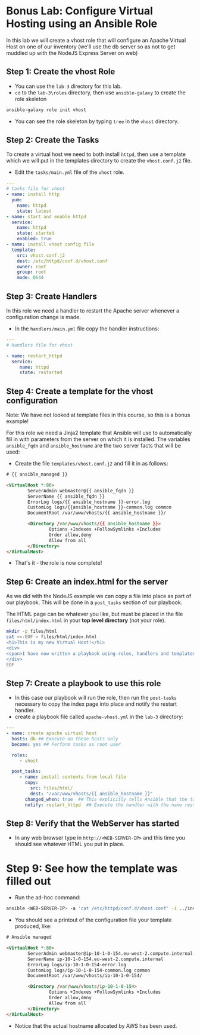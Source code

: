 # Bonus Lab: Configure Virtual Hosting using an Ansible Role
In this lab we will create a vhost role that will configure an Apache Virtual Host on one of our inventory (we'll use the db server so as not to get muddled up with the NodeJS Express Server on web)

## Step 1: Create the vhost Role
- You can use the ``lab-3`` directory for this lab.
- ``cd`` to the ``lab-3\roles`` directory, then use ``ansible-galaxy`` to create the role skeleton

```bash
ansible-galaxy role init vhost
```

- You can see the role skeleton by typing ``tree`` in the ``vhost`` directory.

## Step 2: Create the Tasks
To create a virtual host we need to both install ``httpd``, then use a template which we will put in the templates directory to create the ``vhost.conf.j2`` file.

- Edit the ``tasks/main.yml`` file of the ``vhost`` role.

```yml
---
# tasks file for vhost
- name: install http
  yum:
    name: httpd
    state: latest
- name: start and enable httpd
  service:
    name: httpd
    state: started
    enabled: true
- name: install vhost config file
  template:
    src: vhost.conf.j2
    dest: /etc/httpd/conf.d/vhost.conf
    owner: root
    group: root
    mode: 0644
```

## Step 3: Create Handlers
In this role we need a handler to restart the Apache server whenever a configuration change is made. 

- In the ``handlers/main.yml`` file copy the handler instructions:

```yml
---
# handlers file for vhost

- name: restart_httpd
  service:
     name: httpd
     state: restarted
```

## Step 4: Create a template for the vhost configuration
Note: We have not looked at template files in this course, so this is a bonus example! 

For this role we need a Jinja2 template that Ansible will use to automatically fill in with parameters from the server on which it is installed. The variables ``ansible_fqdn`` and ``ansible_hostname`` are the two server facts that will be used:

- Create the file ``templates/vhost.conf.j2`` and fill it in as follows:

```html
# {{ ansible_managed }}

<VirtualHost *:80>
        ServerAdmin webmaster@{{ ansible_fqdn }}
        ServerName {{ ansible_fqdn }}
        ErrorLog logs/{{ ansible_hostname }}-error.log
        CustomLog logs/{{ansible_hostname }}-common.log common
        DocumentRoot /var/www/vhosts/{{ ansible_hostname }}/

        <Directory /var/www/vhosts/{{ ansible_hostname }}>        
                Options +Indexes +FollowSymlinks +Includes
                Order allow,deny
                Allow from all
        </Directory>
</VirtualHost> 
```
- That's it - the role is now complete!

## Step 6: Create an index.html for the server
As we did with the NodeJS example we can copy a file into place as part of our playbook. This will be done in a ``post_tasks`` section of our playbook. 

The HTML page can be whatever you like, but must be placed in the file ``files/html/index.html`` in your **top level directory** (not your role).

```bash
mkdir -p files/html
cat <<-EOF > files/html/index.html
<h1>This is my new Virtual Host!</h1>
<div>
<span>I have now written a playbook using roles, handlers and templates!</span>
</div>
EOF
```

## Step 7: Create a playbook to use this role
- In this case our playbook will run the role, then run the ``post-tasks`` necessary to copy the index page into place and notify the restart handler. 
- create a playbook file called ``apache-vhost.yml`` in the ``lab-3`` directory:

```yml
---
- name: create apache virtual host
  hosts: db ## Execute on these hosts only
  become: yes ## Perform tasks as root user

  roles:
     - vhost

  post_tasks:
     - name: install contents from local file
       copy:
         src: files/html/
         dest: "/var/www/vhosts/{{ ansible_hostname }}"
       changed_when: true  ## This explicitly tells Ansible that the task above was successful, so a change has occured.
       notify: restart_httpd  ## Execute the handler with the name restart_httpd
```
## Step 8: Verify that the WebServer has started
- In any web browser type in ``http://<WEB-SERVER-IP>`` and this time you should see whatever HTML you put in place.

# Step 9: See how the template was filled out
- Run the ad-hoc command:

```bash
ansible <WEB-SERVER-IP> -a 'cat /etc/httpd/conf.d/vhost.conf' -i ../inventory
```

- You should see a printout of the configuration file your template produced, like:

```html
# Ansible managed

<VirtualHost *:80>
        ServerAdmin webmaster@ip-10-1-0-154.eu-west-2.compute.internal
        ServerName ip-10-1-0-154.eu-west-2.compute.internal
        ErrorLog logs/ip-10-1-0-154-error.log
        CustomLog logs/ip-10-1-0-154-common.log common
        DocumentRoot /var/www/vhosts/ip-10-1-0-154/

        <Directory /var/www/vhosts/ip-10-1-0-154>        
                Options +Indexes +FollowSymlinks +Includes
                Order allow,deny
                Allow from all
        </Directory>
</VirtualHost> 
```

- Notice that the actual hostname allocated by AWS has been used.

